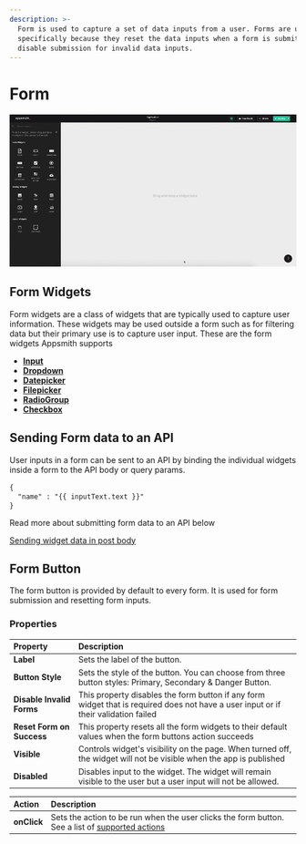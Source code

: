 ```yaml
---
description: >-
  Form is used to capture a set of data inputs from a user. Forms are used
  specifically because they reset the data inputs when a form is submitted and
  disable submission for invalid data inputs.
---
```


# Form

![](../.gitbook/assets/form.gif)

## Form Widgets

Form widgets are a class of widgets that are typically used to capture user information. These widgets may be used outside a form such as for filtering data but their primary use is to capture user input. These are the form widgets Appsmith supports

* [**Input**](input.md)
* [**Dropdown**](dropdown.md)
* [**Datepicker**](datepicker.md)
* [**Filepicker**](filepicker.md)
* [**RadioGroup**](radio.md)
* [**Checkbox**](checkbox.md)

## Sending Form data to an API

User inputs in a form can be sent to an API by binding the individual widgets inside a form to the API body or query params.

```text
{
  "name" : "{{ inputText.text }}"
}
```

Read more about submitting form data to an API below

[Sending widget data in post body]()

## Form Button

The form button is provided by default to every form. It is used for form submission and resetting form inputs.

### Properties

| Property | Description |
| :--- | :--- |
| **Label** | Sets the label of the button. |
| **Button Style** | Sets the style of the button. You can choose from three button styles: Primary, Secondary & Danger Button. |
| **Disable Invalid Forms** | This property disables the form button if any form widget that is required does not have a user input or if their validation failed |
| **Reset Form on Success** | This property resets all the form widgets to their default values when the form buttons action succeeds |
| **Visible** | Controls widget's visibility on the page. When turned off, the widget will not be visible when the app is published |
| **Disabled** | Disables input to the widget. The widget will remain visible to the user but a user input will not be allowed. |

| Action | Description |
| :--- | :--- |
| **onClick** | Sets the action to be run when the user clicks the form button. See a list of [supported actions](../core-concepts/writing-code/appsmith-framework.md) |

